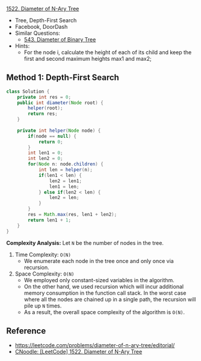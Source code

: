 [1522. Diameter of N-Ary Tree](https://leetcode.com/problems/diameter-of-n-ary-tree/)

* Tree, Depth-First Search
* Facebook, DoorDash
* Similar Questions:
    * [543. Diameter of Binary Tree](https://leetcode.com/problems/diameter-of-binary-tree/)
* Hints:
    * For the node i, calculate the height of each of its child and keep the first and second maximum heights max1 and max2;


## Method 1: Depth-First Search
```java 
class Solution {
    private int res = 0;
    public int diameter(Node root) {
        helper(root);
        return res;
    }
    
    private int helper(Node node) {
        if(node == null) {
            return 0;
        }
        int len1 = 0;
        int len2 = 0;
        for(Node n: node.children) {
            int len = helper(n);
            if(len1 < len) {
                len2 = len1;
                len1 = len;
            } else if(len2 < len) {
                len2 = len;
            }
        }
        res = Math.max(res, len1 + len2);
        return len1 + 1;
    }
}
```
**Complexity Analysis:**
Let `N` be the number of nodes in the tree.
1. Time Complexity: `O(N)`
   * We enumerate each node in the tree once and only once via recursion.
2. Space Complexity: `O(N)`
   * We employed only constant-sized variables in the algorithm.
   * On the other hand, we used recursion which will incur additional memory consumption in the function call stack. In the worst case where all the nodes are chained up in a single path, the recursion will pile up `N` times.
   * As a result, the overall space complexity of the algorithm is `O(N)`.


## Reference
* https://leetcode.com/problems/diameter-of-n-ary-tree/editorial/
* [CNoodle: [LeetCode] 1522. Diameter of N-Ary Tree](https://www.cnblogs.com/cnoodle/p/14349421.html)